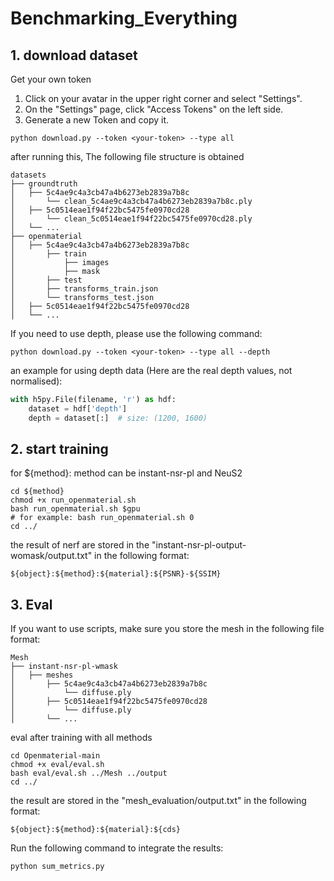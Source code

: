 # Benchmarking_Everything

## 1. download dataset

Get your own token
1. Click on your avatar in the upper right corner and select "Settings".
2. On the "Settings" page, click "Access Tokens" on the left side.
3. Generate a new Token and copy it.

```shell
python download.py --token <your-token> --type all
``` 

after running this, The following file structure is obtained

```shell
datasets
├── groundtruth
│   ├── 5c4ae9c4a3cb47a4b6273eb2839a7b8c
│       └── clean_5c4ae9c4a3cb47a4b6273eb2839a7b8c.ply
│   ├── 5c0514eae1f94f22bc5475fe0970cd28
│       └── clean_5c0514eae1f94f22bc5475fe0970cd28.ply
│   └── ... 
├── openmaterial
│   ├── 5c4ae9c4a3cb47a4b6273eb2839a7b8c
│       ├── train
│           ├── images
│           ├── mask
│       ├── test
│       ├── transforms_train.json
│       └── transforms_test.json
│   ├── 5c0514eae1f94f22bc5475fe0970cd28
│   └── ... 
```

If you need to use depth, please use the following command:

```shell
python download.py --token <your-token> --type all --depth
``` 

an example for using depth data (Here are the real depth values, not normalised):

```python
with h5py.File(filename, 'r') as hdf:
    dataset = hdf['depth']
    depth = dataset[:]  # size: (1200, 1600) 
```

## 2. start training

for ${method}: method can be instant-nsr-pl and NeuS2

```shell
cd ${method}
chmod +x run_openmaterial.sh
bash run_openmaterial.sh $gpu 
# for example: bash run_openmaterial.sh 0
cd ../
``` 

the result of nerf are stored in the "instant-nsr-pl-output-womask/output.txt" in the following format:

```shell
${object}:${method}:${material}:${PSNR}-${SSIM}
```

## 3. Eval

If you want to use scripts, make sure you store the mesh in the following file format:

```shell
Mesh
├── instant-nsr-pl-wmask
│   ├── meshes
│       ├── 5c4ae9c4a3cb47a4b6273eb2839a7b8c
│           └── diffuse.ply
│       ├── 5c0514eae1f94f22bc5475fe0970cd28
│           └── diffuse.ply
│       └── ... 
```

eval after training with all methods

```shell
cd Openmaterial-main
chmod +x eval/eval.sh
bash eval/eval.sh ../Mesh ../output
cd ../
```


the result are stored in the "mesh_evaluation/output.txt" in the following format:

```shell
${object}:${method}:${material}:${cds}
```

Run the following command to integrate the results:

```shell
python sum_metrics.py
```